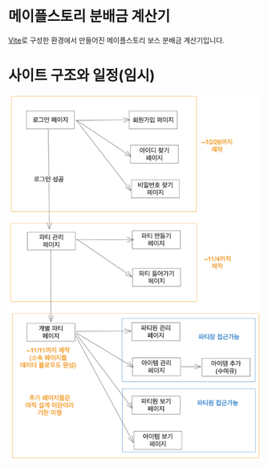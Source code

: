 # 메이플스토리 분배금 계산기

[Vite](https://vitejs.dev/)로 구성한 환경에서 만들어진 메이플스토리 보스 분배금 계산기입니다.

# 사이트 구조와 일정(임시)

![사이트 구조](./maple-page-structure.png)